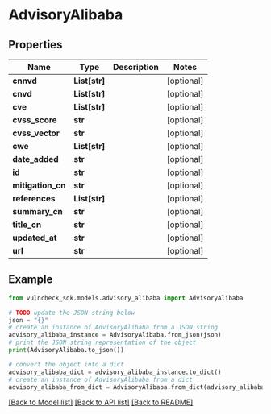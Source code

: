 # AdvisoryAlibaba


## Properties

Name | Type | Description | Notes
------------ | ------------- | ------------- | -------------
**cnnvd** | **List[str]** |  | [optional] 
**cnvd** | **List[str]** |  | [optional] 
**cve** | **List[str]** |  | [optional] 
**cvss_score** | **str** |  | [optional] 
**cvss_vector** | **str** |  | [optional] 
**cwe** | **List[str]** |  | [optional] 
**date_added** | **str** |  | [optional] 
**id** | **str** |  | [optional] 
**mitigation_cn** | **str** |  | [optional] 
**references** | **List[str]** |  | [optional] 
**summary_cn** | **str** |  | [optional] 
**title_cn** | **str** |  | [optional] 
**updated_at** | **str** |  | [optional] 
**url** | **str** |  | [optional] 

## Example

```python
from vulncheck_sdk.models.advisory_alibaba import AdvisoryAlibaba

# TODO update the JSON string below
json = "{}"
# create an instance of AdvisoryAlibaba from a JSON string
advisory_alibaba_instance = AdvisoryAlibaba.from_json(json)
# print the JSON string representation of the object
print(AdvisoryAlibaba.to_json())

# convert the object into a dict
advisory_alibaba_dict = advisory_alibaba_instance.to_dict()
# create an instance of AdvisoryAlibaba from a dict
advisory_alibaba_from_dict = AdvisoryAlibaba.from_dict(advisory_alibaba_dict)
```
[[Back to Model list]](../README.md#documentation-for-models) [[Back to API list]](../README.md#documentation-for-api-endpoints) [[Back to README]](../README.md)


